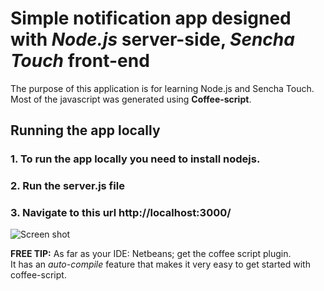 # Simple notification app designed with *Node.js* server-side, *Sencha Touch* front-end #

The purpose of this application is for learning Node.js and Sencha Touch.
Most of the javascript was generated using **Coffee-script**.  


## Running the app locally ##

### 1. To run the app locally you need to install nodejs. ###

### 2. Run the server.js file ###

### 3. Navigate to this url http://localhost:3000/ ###

![Screen shot](https://raw.github.com/nelsonomuto/Express_SenchaTouch/master/screenshots/freeAppOfTheDay.png)

**FREE TIP:** As far as your IDE: Netbeans; get the coffee script plugin.   
It has an *auto-compile* feature that makes it very easy to get started with coffee-script.